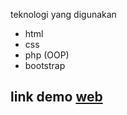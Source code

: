 teknologi yang digunakan
- html
- css
- php (OOP)
- bootstrap
## link demo [web](http://pantau-covid.rf.gd/)